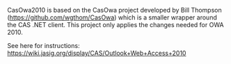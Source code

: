 CasOwa2010 is based on the CasOwa project developed by Bill Thompson (https://github.com/wgthom/CasOwa) which is a smaller wrapper around the CAS .NET client.
This project only applies the changes needed for OWA 2010.

See here for instructions:
https://wiki.jasig.org/display/CAS/Outlook+Web+Access+2010 
